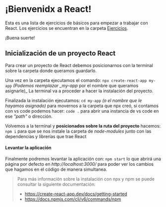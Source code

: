 # ¡Bienvenidx a React!

Esta es una lista de ejercicios de básicos para empezar a trabajar con React.
Los ejercicios se encuentran en la carpeta [Ejercicios](https://github.com/goraprial/react-practice/tree/main/Ejercicios).

¡Buena suerte!

## Inicialización de un proyecto React

Para crear un proyecto de React debemos posicionarnos con la terminal sobre la carpeta donde queramos guardarlo.

Una vez en la carpeta ejecutamos el comando:
`npx create-react-app my-app`
_(Podemos reemplazar \_my-app_ por el nombre que queramos asignarle)\_
La terminal va a proceder a hacer la instalación del proyecto.

Finalizada la instalación ejecutamos:
`cd my-app` _(o el nombre que le hayamos asignado)_
para movernos a la carpeta que npx creó, si contamos con vs code podemos hacer:
`code .` para abrir una instancia de vs code en ese _"path"_ o dirección.

Volvemos a la terminal y **posicionados sobre la ruta del proyecto** hacemos:
`npm i` para que se nos instale la carpeta de _node-modules_ junto con las dependencias y librerías que trae React

#### Levantar la aplicación

Finalmente podremos levantar la aplicación con:
`npm start` lo que abrirá una página por defecto en _http://localhost:3000/_ para poder ver los cambios que hagamos en el código de manera simultanea.

> Para más información sobre la instalación con npx y npm se puede consultar la siguiente documentación:
>
> - https://create-react-app.dev/docs/getting-started
> - https://docs.npmjs.com/cli/v6/commands/npm
